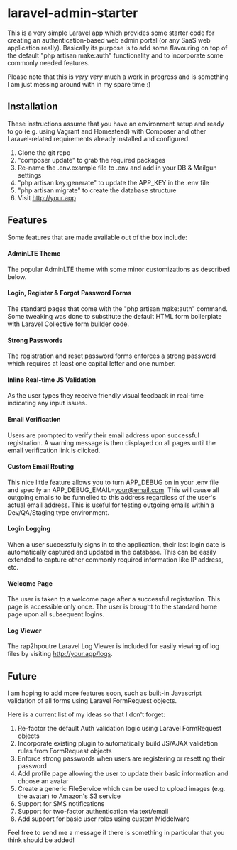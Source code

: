 # laravel-admin-starter

This is a very simple Laravel app which provides some starter code for creating an authentication-based web admin portal (or any SaaS web application really). Basically its purpose is to add some flavouring on top of the default "php artisan make:auth" functionality and to incorporate some commonly needed features.

Please note that this is *very very* much a work in progress and is something I am just messing around with in my spare time :)

## Installation

These instructions assume that you have an environment setup and ready to go (e.g. using Vagrant and Homestead) with Composer and other Laravel-related requirements already installed and configured.

1. Clone the git repo
2. "composer update" to grab the required packages
3. Re-name the .env.example file to .env and add in your DB & Mailgun settings
4. "php artisan key:generate" to update the APP_KEY in the .env file
5. "php artisan migrate" to create the database structure
6. Visit http://your.app

## Features

Some features that are made available out of the box include:

#### AdminLTE Theme

The popular AdminLTE theme with some minor customizations as described below.

#### Login, Register & Forgot Password Forms

The standard pages that come with the "php artisan make:auth" command. Some tweaking was done to substitute the default HTML form boilerplate with Laravel Collective form builder code.

#### Strong Passwords

The registration and reset password forms enforces a strong password which requires at least one capital letter and one number.

#### Inline Real-time JS Validation

As the user types they receive friendly visual feedback in real-time indicating any input issues.

#### Email Verification

Users are prompted to verify their email address upon successful registration. A warning message is then displayed on all pages until the email verification link is clicked.

#### Custom Email Routing

This nice little feature allows you to turn APP_DEBUG on in your .env file and specify an APP_DEBUG_EMAIL=your@email.com. This will cause all outgoing emails to be funnelled to this address regardless of the user's actual email address. This is useful for testing outgoing emails within a Dev/QA/Staging type environment.

#### Login Logging

When a user successfully signs in to the application, their last login date is automatically captured and updated in the database. This can be easily extended to capture other commonly required information like IP address, etc.

#### Welcome Page

The user is taken to a welcome page after a successful registration. This page is accessible only once. The user is brought to the standard home page upon all subsequent logins.

#### Log Viewer

The rap2hpoutre Laravel Log Viewer is included for easily viewing of log files by visiting http://your.app/logs.

## Future

I am hoping to add more features soon, such as built-in Javascript validation of all forms using Laravel FormRequest objects.

Here is a current list of my ideas so that I don't forget:

1. Re-factor the default Auth validation logic using Laravel FormRequest objects
2. Incorporate existing plugin to automatically build JS/AJAX validation rules from FormRequest objects
3. Enforce strong passwords when users are registering or resetting their password
4. Add profile page allowing the user to update their basic information and choose an avatar
5. Create a generic FileService which can be used to upload images (e.g. the avatar) to Amazon's S3 service
6. Support for SMS notifications
7. Support for two-factor authentication via text/email
8. Add support for basic user roles using custom Middelware

Feel free to send me a message if there is something in particular that you think should be added!
